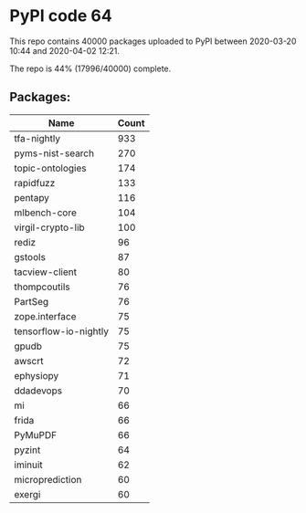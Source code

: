 # PyPI code 64

This repo contains 40000 packages uploaded to PyPI between 
2020-03-20 10:44 and 2020-04-02 12:21.

The repo is 44% (17996/40000) complete.

## Packages:

| Name  | Count |
| ----- | ----- |
| tfa-nightly | 933 |
| pyms-nist-search | 270 |
| topic-ontologies | 174 |
| rapidfuzz | 133 |
| pentapy | 116 |
| mlbench-core | 104 |
| virgil-crypto-lib | 100 |
| rediz | 96 |
| gstools | 87 |
| tacview-client | 80 |
| thompcoutils | 76 |
| PartSeg | 76 |
| zope.interface | 75 |
| tensorflow-io-nightly | 75 |
| gpudb | 75 |
| awscrt | 72 |
| ephysiopy | 71 |
| ddadevops | 70 |
| mi | 66 |
| frida | 66 |
| PyMuPDF | 66 |
| pyzint | 64 |
| iminuit | 62 |
| microprediction | 60 |
| exergi | 60 |


